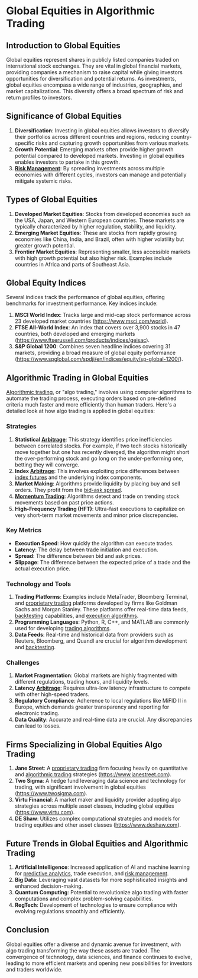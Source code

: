 # Global Equities in Algorithmic Trading

## Introduction to Global Equities

Global equities represent shares in publicly listed companies traded on international stock exchanges. They are vital in global financial markets, providing companies a mechanism to raise capital while giving investors opportunities for diversification and potential returns. As investments, global equities encompass a wide range of industries, geographies, and market capitalizations. This diversity offers a broad spectrum of risk and return profiles to investors.

## Significance of Global Equities

1. **Diversification**: Investing in global equities allows investors to diversify their portfolios across different countries and regions, reducing country-specific risks and capturing growth opportunities from various markets.
2. **Growth Potential**: Emerging markets often provide higher growth potential compared to developed markets. Investing in global equities enables investors to partake in this growth.
3. **[Risk Management](../r/risk_management.md)**: By spreading investments across multiple economies with different cycles, investors can manage and potentially mitigate systemic risks.

## Types of Global Equities

1. **Developed Market Equities**: Stocks from developed economies such as the USA, Japan, and Western European countries. These markets are typically characterized by higher regulation, stability, and liquidity.
2. **Emerging Market Equities**: These are stocks from rapidly growing economies like China, India, and Brazil, often with higher volatility but greater growth potential.
3. **Frontier Market Equities**: Representing smaller, less accessible markets with high growth potential but also higher risk. Examples include countries in Africa and parts of Southeast Asia.

## Global Equity Indices

Several indices track the performance of global equities, offering benchmarks for investment performance. Key indices include:

1. **MSCI World Index**: Tracks large and mid-cap stock performance across 23 developed market countries (https://www.msci.com/world).
2. **FTSE All-World Index**: An index that covers over 3,900 stocks in 47 countries, both developed and emerging markets (https://www.ftserussell.com/products/indices/geisac).
3. **S&P Global 1200**: Combines seven headline indices covering 31 markets, providing a broad measure of global equity performance (https://www.spglobal.com/spdji/en/indices/equity/sp-global-1200/).

## Algorithmic Trading in Global Equities

[Algorithmic trading](../a/algorithmic_trading.md), or "algo trading," involves using computer algorithms to automate the trading process, executing orders based on pre-defined criteria much faster and more efficiently than human traders. Here's a detailed look at how algo trading is applied in global equities:

### Strategies

1. **Statistical [Arbitrage](../a/arbitrage.md)**: This strategy identifies price inefficiencies between correlated stocks. For example, if two tech stocks historically move together but one has recently diverged, the algorithm might short the over-performing stock and go long on the under-performing one, betting they will converge.
2. **Index [Arbitrage](../a/arbitrage.md)**: This involves exploiting price differences between [index futures](../i/index_futures.md) and the underlying index components.
3. **Market Making**: Algorithms provide liquidity by placing buy and sell orders. They profit from the [bid-ask spread](../b/bid-ask_spread.md).
4. **[Momentum Trading](../m/momentum_trading.md)**: Algorithms detect and trade on trending stock movements based on past price actions.
5. **High-Frequency Trading (HFT)**: Ultra-fast executions to capitalize on very short-term market movements and minor price discrepancies.

### Key Metrics

- **Execution Speed**: How quickly the algorithm can execute trades.
- **Latency**: The delay between trade initiation and execution.
- **Spread**: The difference between bid and ask prices.
- **Slippage**: The difference between the expected price of a trade and the actual execution price.

### Technology and Tools

1. **Trading Platforms**: Examples include MetaTrader, Bloomberg Terminal, and [proprietary trading](../p/proprietary_trading.md) platforms developed by firms like Goldman Sachs and Morgan Stanley. These platforms offer real-time data feeds, [backtesting](../b/backtesting.md) capabilities, and [execution algorithms](../e/execution_algorithms.md).
2. **Programming Languages**: Python, R, C++, and MATLAB are commonly used for developing [trading algorithms](../t/trading_algorithms.md).
3. **Data Feeds**: Real-time and historical data from providers such as Reuters, Bloomberg, and Quandl are crucial for algorithm development and [backtesting](../b/backtesting.md).

### Challenges

1. **Market Fragmentation**: Global markets are highly fragmented with different regulations, trading hours, and liquidity levels.
2. **Latency [Arbitrage](../a/arbitrage.md)**: Requires ultra-low latency infrastructure to compete with other high-speed traders.
3. **Regulatory Compliance**: Adherence to local regulations like MiFID II in Europe, which demands greater transparency and reporting for electronic trading.
4. **Data Quality**: Accurate and real-time data are crucial. Any discrepancies can lead to losses.

## Firms Specializing in Global Equities Algo Trading

1. **Jane Street**: A [proprietary trading](../p/proprietary_trading.md) firm focusing heavily on quantitative and [algorithmic trading](../a/algorithmic_trading.md) strategies (https://www.janestreet.com).
2. **Two Sigma**: A hedge fund leveraging data science and technology for trading, with significant involvement in global equities (https://www.twosigma.com).
3. **Virtu Financial**: A market maker and liquidity provider adopting algo strategies across multiple asset classes, including global equities (https://www.virtu.com).
4. **DE Shaw**: Utilizes complex computational strategies and models for trading equities and other asset classes (https://www.deshaw.com).

## Future Trends in Global Equities and Algorithmic Trading

1. **Artificial Intelligence**: Increased application of AI and machine learning for [predictive analytics](../p/predictive_analytics.md), trade execution, and [risk management](../r/risk_management.md).
2. **Big Data**: Leveraging vast datasets for more sophisticated insights and enhanced decision-making.
3. **Quantum Computing**: Potential to revolutionize algo trading with faster computations and complex problem-solving capabilities.
4. **RegTech**: Development of technologies to ensure compliance with evolving regulations smoothly and efficiently.

## Conclusion

Global equities offer a diverse and dynamic avenue for investment, with algo trading transforming the way these assets are traded. The convergence of technology, data sciences, and finance continues to evolve, leading to more efficient markets and opening new possibilities for investors and traders worldwide.
